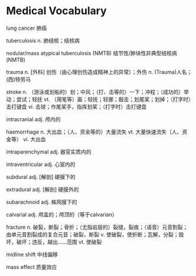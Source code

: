 # Medical Vocabulary

lung cancer 
肺癌

tuberculosis
n. 肺结核；结核病

nodular/mass atypical tuberculosis (NMTB)
结节性/肿块性非典型结核病 (NMTB)

trauma
n. [外科] 创伤（由心理创伤造成精神上的异常）；外伤
n. (Trauma)人名；(西)特劳马

stroke
n. （游泳或划船的）划；中风；（打、击等的）一下；冲程；（成功的）举动；尝试；轻抚
vt. （用笔等）画；轻抚；轻挪；敲击；划尾桨；划掉；（打字时）击打键盘
vi. 击球；作尾桨手，指挥划桨；（打字时）击打键盘

intracranial
adj. 颅内的

haemorrhage
n. 大出血；（人、资金等的）大量流失
vt. 大量快速流失（人、资金等）
vi. 大出血

intraparenchymal
adj. 器官实质内的

intraventricular
adj. 心室内的

subdural
adj. [解剖] 硬膜下的

extradural
adj. [解剖] 硬膜外的

subarachnoid
adj. 蛛网膜下的

calvarial
adj. 颅盖的；颅顶的（等于calvarian）

fracture
n. 破裂，断裂；骨折；（尤指岩层的）裂缝，裂痕；（语音）元音割裂；由单元音割裂成的复合元音；破裂，断裂
v. 使破裂，使折断；瓦解，分裂；毁坏，破坏；违反，越出……范围
vt. 使破裂

midline shift
中线偏移

mass effect
质量效应
